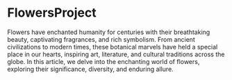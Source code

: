# FlowersProject
Flowers have enchanted humanity for centuries with their breathtaking beauty, captivating fragrances, and rich symbolism. From ancient civilizations to modern times, these botanical marvels have held a special place in our hearts, inspiring art, literature, and cultural traditions across the globe. In this article, we delve into the enchanting world of flowers, exploring their significance, diversity, and enduring allure.
